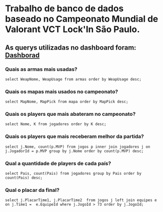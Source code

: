 

# Trabalho de banco de dados baseado no Campeonato Mundial de Valorant VCT Lock'In São Paulo.

## As querys utilizadas no dashboard foram: [Dashborad](https://lookerstudio.google.com/reporting/3ce747b2-da56-457a-b245-594d45b5c859)

### Quais as armas mais usadas?
```select WeapNome, WeapUsage from armas order by WeapUsage desc;```


### Quais os mapas mais usados no campeonato?
```select MapNome, MapPick from mapa order by MapPick desc;```


### Quais os players que mais abateram no campeonato?
```select Nome, K from jogadores order by K desc;```


### Quais os players que mais receberam melhor da partida?
```select j.Nome, count(p.MVP) from jogos p inner join jogadores j on j.JogadorId = p.MVP group by j.Nome order by count(p.MVP) desc;```


### Qual a quantidade de players de cada país?
```select Pais, count(Pais) from jogadores group by Pais order by count(Pais) desc;```


### Qual o placar da final?
```select j.PlacarTime1, j.PlacarTime2  from jogos j left join equipes e on j.Time1 =  e.EquipeId where j.JogoId > 73 order by j.JogoId;```
